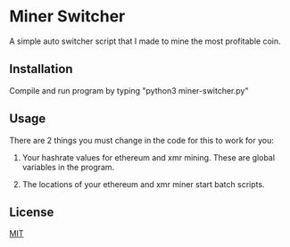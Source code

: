 # Miner Switcher

A simple auto switcher script that I made to mine the most profitable coin.

## Installation

Compile and run program by typing "python3 miner-switcher.py"

## Usage

There are 2 things you must change in the code for this to work for you:

1) Your hashrate values for ethereum and xmr mining. These are global variables in the program.

2) The locations of your ethereum and xmr miner start batch scripts.


## License
[MIT](https://choosealicense.com/licenses/mit/)